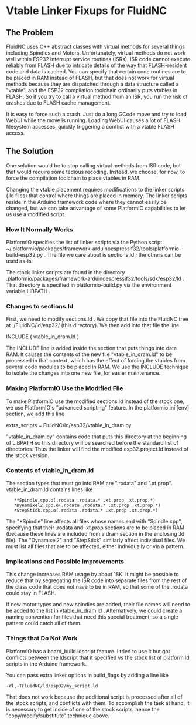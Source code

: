 # Vtable Linker Fixups for FluidNC

## The Problem

FluidNC uses C++ abstract classes with virtual methods for several
things including Spindles and Motors.  Unfortunately, virtual methods
do not work well within ESP32 interrupt service routines (ISRs).  ISR
code cannot execute reliably from FLASH due to intricate details of
the way that FLASH-resident code and data is cached.  You can specify
that certain code routines are to be placed in RAM instead of FLASH,
but that does not work for virtual methods because they are dispatched
through a data structure called a "vtable", and the ESP32 compilation
toolchain ordinarily puts vtables in FLASH.  So if you try to call a virtual
method from an ISR, you run the risk of crashes due to FLASH cache
management.

It is easy to force such a crash.  Just do a long GCode move and
try to load WebUI while the move is running.  Loading WebUI causes
a lot of FLASH filesystem accesses, quickly triggering a conflict
with a vtable FLASH access.

## The Solution

One solution would be to stop calling virtual methods from ISR code,
but that would require some tedious recoding.  Instead, we choose,
for now, to force the compilation toolchain to place vtables in RAM.

Changing the vtable placement requires modifications to the linker
scripts (.ld files) that control where things are placed in memory.
The linker scripts reside in the Arduino framework code where they
cannot easily be changed, but we can take advantage of some PlatformIO
capabilities to let us use a modified script.

### How It Normally Works

PlatformIO specifies the list of linker scripts via the Python script
~/.platformio/packages/framework-arduinoespressif32/tools/platformio-build-esp32.py .
The file we care about is sections.ld ; the others can be used as-is.

The stock linker scripts are found in the directory
.platformio/packages/framework-arduinoespressif32/tools/sdk/esp32/ld .  That
directory is specified in platformio-build.py via the environment
variable LIBPATH .

### Changes to sections.ld

First, we need to modify sections.ld .  We copy that file into
the FluidNC tree at ./FluidNC/ld/esp32/ (this directory).  We then
add into that file the line

   INCLUDE ( vtable_in_dram.ld )

The INCLUDE line is added inside the section that puts things into
data RAM.  It causes the contents of the new file "vtable_in_dram.ld"
to be processed in that context, which has the effect of forcing the
vtables from several code modules to be placed in RAM.  We use the
INCLUDE technique to isolate the changes into one new file, for easier
maintenance.

### Making PlatformIO Use the Modified File

To make PlatformIO use the modified sections.ld instead
of the stock one, we use PlatformIO's "advanced scripting"
feature.  In the platformio.ini [env] section, we add this line

   extra_scripts = FluidNC/ld/esp32/vtable_in_dram.py

"vtable_in_dram.py" contains code that puts this directory at
the beginning of LIBPATH so this directory will be searched before
the standard list of directories.  Thus the linker will find
the modified esp32.project.ld instead of the stock version.

### Contents of vtable_in_dram.ld

The section types that must go into RAM are ".rodata" and ".xt.prop".
vtable_in_dram.ld contains lines like

```
   **Spindle.cpp.o(.rodata .rodata.* .xt.prop .xt.prop.*)
   *Dynamixel2.cpp.o(.rodata .rodata.* .xt.prop .xt.prop.*)
   *StepStick.cpp.o(.rodata .rodata.* .xt.prop .xt.prop.*)
```

The "*Spindle" line affects all files whose names end with "Spindle.cpp",
specifying that their .rodata and .xt.prop sections are to be placed
in RAM (because these lines are included from a dram section in the
enclosing .ld file).  The "Dynamixel2" and "StepStick" similarly affect
individual files.  We must list all files that are to be affected,
either individually or via a pattern.

### Implications and Possible Improvements

This change increases RAM usage by about 18K.  It might be possible
to reduce that by segregating the ISR code into separate files from
the rest of the class code that does not nave to be in RAM, so that
some of the .rodata could stay in FLASH.

If new motor types and new spindles are added, their file names
will need to be added to the list in vtable_in_dram.ld .  Alternatively,
we could create a naming convention for files that need this
special treatment, so a single pattern could catch all of them.

### Things that Do Not Work

PlatformIO has a board_build.ldscript feature.  I tried to use it
but got conflicts between the ldscript that it specified vs the
stock list of platform ld scripts in the Arduino framework.

You can pass extra linker options in build_flags by adding a line
like

 `-Wl,-TFluidNC/ld/esp32/my_script.ld`

That does not work because the additional script is processed
after all of the stock scripts, and conflicts with them.  To
accomplish the task at hand, it is necessary to get inside of
one of the stock scripts, hence the "copy/modify/substitute"
technique above.
